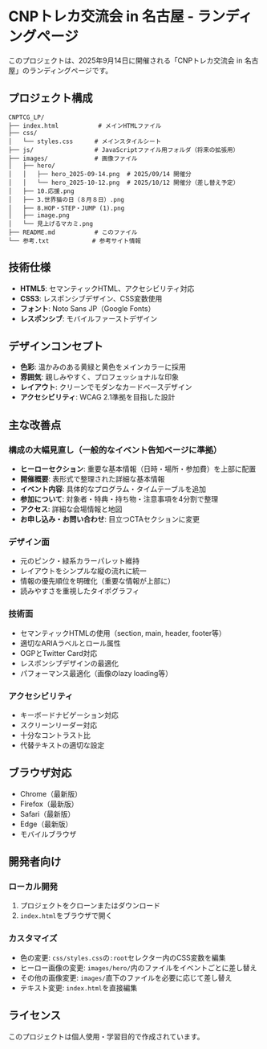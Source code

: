 # CNPトレカ交流会 in 名古屋 - ランディングページ

このプロジェクトは、2025年9月14日に開催される「CNPトレカ交流会 in 名古屋」のランディングページです。

## プロジェクト構成

```
CNPTCG_LP/
├── index.html           # メインHTMLファイル
├── css/
│   └── styles.css      # メインスタイルシート
├── js/                 # JavaScriptファイル用フォルダ（将来の拡張用）
├── images/             # 画像ファイル
│   ├── hero/
│   │   ├── hero_2025-09-14.png  # 2025/09/14 開催分
│   │   └── hero_2025-10-12.png  # 2025/10/12 開催分（差し替え予定）
│   ├── 10.応援.png
│   ├── 3.世界猫の日（８月８日）.png
│   ├── 8.HOP・STEP・JUMP (1).png
│   ├── image.png
│   └── 見上げるマカミ.png
├── README.md           # このファイル
└── 参考.txt            # 参考サイト情報
```

## 技術仕様

- **HTML5**: セマンティックHTML、アクセシビリティ対応
- **CSS3**: レスポンシブデザイン、CSS変数使用
- **フォント**: Noto Sans JP（Google Fonts）
- **レスポンシブ**: モバイルファーストデザイン

## デザインコンセプト

- **色彩**: 温かみのある黄緑と黄色をメインカラーに採用
- **雰囲気**: 親しみやすく、プロフェッショナルな印象
- **レイアウト**: クリーンでモダンなカードベースデザイン
- **アクセシビリティ**: WCAG 2.1準拠を目指した設計

## 主な改善点

### 構成の大幅見直し（一般的なイベント告知ページに準拠）
- **ヒーローセクション**: 重要な基本情報（日時・場所・参加費）を上部に配置
- **開催概要**: 表形式で整理された詳細な基本情報
- **イベント内容**: 具体的なプログラム・タイムテーブルを追加
- **参加について**: 対象者・特典・持ち物・注意事項を4分割で整理
- **アクセス**: 詳細な会場情報と地図
- **お申し込み・お問い合わせ**: 目立つCTAセクションに変更

### デザイン面
- 元のピンク・緑系カラーパレット維持
- レイアウトをシンプルな縦の流れに統一
- 情報の優先順位を明確化（重要な情報が上部に）
- 読みやすさを重視したタイポグラフィ

### 技術面
- セマンティックHTMLの使用（section, main, header, footer等）
- 適切なARIAラベルとロール属性
- OGPとTwitter Card対応
- レスポンシブデザインの最適化
- パフォーマンス最適化（画像のlazy loading等）

### アクセシビリティ
- キーボードナビゲーション対応
- スクリーンリーダー対応
- 十分なコントラスト比
- 代替テキストの適切な設定

## ブラウザ対応

- Chrome（最新版）
- Firefox（最新版）
- Safari（最新版）
- Edge（最新版）
- モバイルブラウザ

## 開発者向け

### ローカル開発
1. プロジェクトをクローンまたはダウンロード
2. `index.html`をブラウザで開く

### カスタマイズ
- 色の変更: `css/styles.css`の`:root`セレクター内のCSS変数を編集
- ヒーロー画像の変更: `images/hero/`内のファイルをイベントごとに差し替え
- その他の画像変更: `images/`直下のファイルを必要に応じて差し替え
- テキスト変更: `index.html`を直接編集

## ライセンス

このプロジェクトは個人使用・学習目的で作成されています。